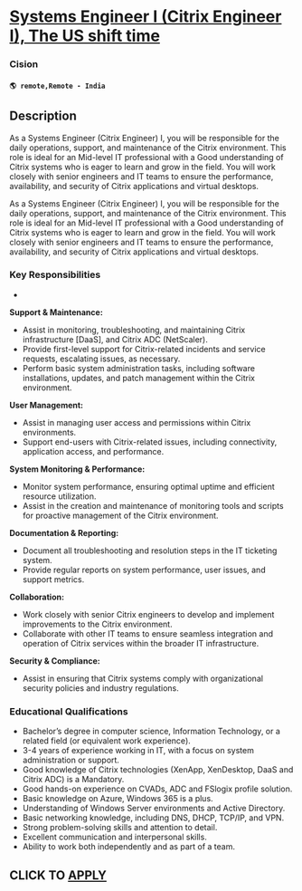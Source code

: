 # [Systems Engineer I (Citrix Engineer I), The US shift time](https://www.remotewlb.com/apply/systems-engineer-i-citrix-engineer-i-the-us-shift-time)  
### Cision  
#### `🌎 remote,Remote - India`  

## Description

As a Systems Engineer (Citrix Engineer) I, you will be responsible for the daily operations, support, and maintenance of the Citrix environment. This role is ideal for an Mid-level IT professional with a Good understanding of Citrix systems who is eager to learn and grow in the field. You will work closely with senior engineers and IT teams to ensure the performance, availability, and security of Citrix applications and virtual desktops.

  

As a Systems Engineer (Citrix Engineer) I, you will be responsible for the daily operations, support, and maintenance of the Citrix environment. This role is ideal for an Mid-level IT professional with a Good understanding of Citrix systems who is eager to learn and grow in the field. You will work closely with senior engineers and IT teams to ensure the performance, availability, and security of Citrix applications and virtual desktops.

  

### Key Responsibilities

*   

 **Support & Maintenance:**

* Assist in monitoring, troubleshooting, and maintaining Citrix infrastructure [DaaS], and Citrix ADC (NetScaler).
* Provide first-level support for Citrix-related incidents and service requests, escalating issues, as necessary.
* Perform basic system administration tasks, including software installations, updates, and patch management within the Citrix environment.

  

 **User Management:**

* Assist in managing user access and permissions within Citrix environments.
* Support end-users with Citrix-related issues, including connectivity, application access, and performance.

  

 **System Monitoring & Performance:**

* Monitor system performance, ensuring optimal uptime and efficient resource utilization.
* Assist in the creation and maintenance of monitoring tools and scripts for proactive management of the Citrix environment.

  

 **Documentation & Reporting:**

* Document all troubleshooting and resolution steps in the IT ticketing system.
* Provide regular reports on system performance, user issues, and support metrics.

  

 **Collaboration:**

* Work closely with senior Citrix engineers to develop and implement improvements to the Citrix environment.
* Collaborate with other IT teams to ensure seamless integration and operation of Citrix services within the broader IT infrastructure.

  

 **Security & Compliance:**

* Assist in ensuring that Citrix systems comply with organizational security policies and industry regulations.

  

### Educational Qualifications

* Bachelor’s degree in computer science, Information Technology, or a related field (or equivalent work experience).
* 3-4 years of experience working in IT, with a focus on system administration or support.
* Good knowledge of Citrix technologies (XenApp, XenDesktop, DaaS and Citrix ADC) is a Mandatory.
* Good hands-on experience on CVADs, ADC and FSlogix profile solution.
* Basic knowledge on Azure, Windows 365 is a plus.
* Understanding of Windows Server environments and Active Directory.
* Basic networking knowledge, including DNS, DHCP, TCP/IP, and VPN.
* Strong problem-solving skills and attention to detail.
* Excellent communication and interpersonal skills.
* Ability to work both independently and as part of a team.

  

  

  
## CLICK TO [APPLY](https://www.remotewlb.com/apply/systems-engineer-i-citrix-engineer-i-the-us-shift-time)

